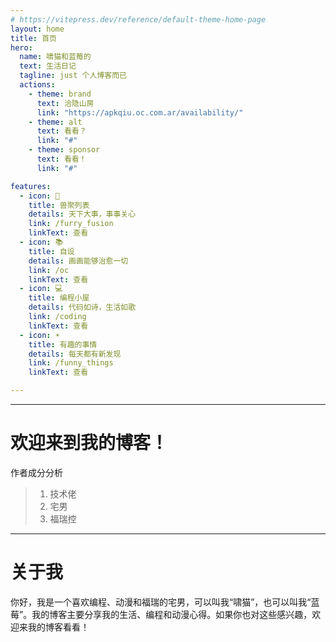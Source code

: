 ```yaml
---
# https://vitepress.dev/reference/default-theme-home-page
layout: home
title: 首页
hero:
  name: 啸猫和蓝莓的
  text: 生活日记
  tagline: just 个人博客而已
  actions:
    - theme: brand
      text: 洽隐山房
      link: "https://apkqiu.oc.com.ar/availability/"
    - theme: alt
      text: 看看？
      link: "#"
    - theme: sponsor
      text: 看看！
      link: "#"

features:
  - icon: 🦊
    title: 兽聚列表
    details: 天下大事，事事关心
    link: /furry_fusion
    linkText: 查看
  - icon: 📚
    title: 自设
    details: 画画能够治愈一切
    link: /oc
    linkText: 查看
  - icon: 💻
    title: 编程小屋
    details: 代码如诗，生活如歌
    link: /coding
    linkText: 查看
  - icon: ☀
    title: 有趣的事情
    details: 每天都有新发现
    link: /funny_things
    linkText: 查看

---
```


---

# 欢迎来到我的博客！

作者成分分析

> 1. 技术佬
> 2. 宅男
> 3. 福瑞控


---

# 关于我

你好，我是一个喜欢编程、动漫和福瑞的宅男，可以叫我“啸猫”，也可以叫我“蓝莓”。我的博客主要分享我的生活、编程和动漫心得。如果你也对这些感兴趣，欢迎来我的博客看看！
